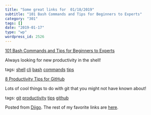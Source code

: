 ```yaml
---
title: "Some great links for  01/18/2019"
subtitle: "101 Bash Commands and Tips for Beginners to Experts"
category: "301"
tags: []
date: "2019-01-17"
type: "wp"
wordpress_id: 2526
---
```

[101 Bash Commands and Tips for Beginners to Experts](https://dev.to/awwsmm/101-bash-commands-and-tips-for-beginners-to-experts-30je?utm_source=Newsletter+Subscribers&utm_campaign=bd8f7b0ddf-EMAIL_CAMPAIGN_2019_01_14_07_51&utm_medium=email&utm_term=0_d8f11d5d1e-bd8f7b0ddf-154336497) 

Always looking for new productivity in the shell!

 tags: [shell](https://www.diigo.com/user/pitosalas/shell) [cli](https://www.diigo.com/user/pitosalas/cli) [bash](https://www.diigo.com/user/pitosalas/bash) [commands](https://www.diigo.com/user/pitosalas/commands) [tips](https://www.diigo.com/user/pitosalas/tips)

 [8 Productivity Tips for GitHub](https://dev.to/_darrenburns/8-productivity-tips-for-github-44kn?utm_source=Newsletter+Subscribers&utm_campaign=bd8f7b0ddf-EMAIL_CAMPAIGN_2019_01_14_07_51&utm_medium=email&utm_term=0_d8f11d5d1e-bd8f7b0ddf-154336497) 

Lots of cool things to do with git that you might not have known about!

 tags: [git](https://www.diigo.com/user/pitosalas/git) [productivity](https://www.diigo.com/user/pitosalas/productivity) [tips](https://www.diigo.com/user/pitosalas/tips) [github](https://www.diigo.com/user/pitosalas/github)

Posted from [Diigo](https://www.diigo.com). The rest of my favorite links are [here](https://www.diigo.com/user/pitosalas).